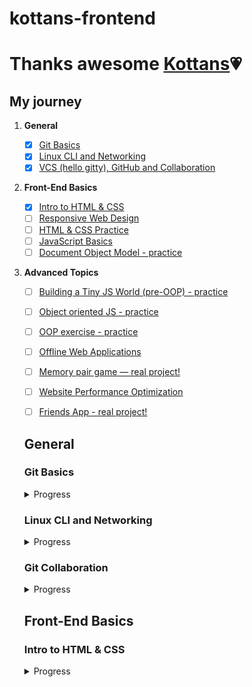 # kottans-frontend

# Thanks awesome [Kottans](https://kottans.org/):heartpulse:

## My journey

 1. **General**
    - [x] [Git Basics](#git_intro)
    - [x] [Linux CLI and Networking](#linux_networking)
    - [x] [VCS (hello gitty), GitHub and Collaboration](#git_collaboration)
  
 2. **Front-End Basics**
  
    - [x] [Intro to HTML & CSS](#intro_html_css)
    - [ ] [Responsive Web Design](#)
    - [ ] [HTML & CSS Practice](#)
    - [ ] [JavaScript Basics](#)
    - [ ] [Document Object Model - practice](#)
  
 3. **Advanced Topics**

    - [ ] [Building a Tiny JS World (pre-OOP) - practice](#)
    - [ ] [Object oriented JS - practice](#)
    - [ ] [OOP exercise - practice](#)
    - [ ] [Offline Web Applications](#)
    - [ ] [Memory pair game — real project!](#)
    - [ ] [Website Performance Optimization](#)
    - [ ] [Friends App - real project!](#)


    ## General

    ### <a name="git_intro">Git Basics</a> 
    
    <details><summary>Progress</summary>
 
    ### [Version Control with Git](https://www.udacity.com/course/version-control-with-git--ud123)
    ![Version Control with Git0](Git_Basics/version_control_with_gi1.png)
    ![Version Control with Git1](Git_Basics/version_control_with_gi2.png)
    ### [learngitbranching.js.org](https://learngitbranching.js.org/)
    ![learngitbranching.js.org0](Git_Basics/learnbranching1.png)
    ![learngitbranching.js.org1](Git_Basics/learnbranching2.png)
    
    It was my first  acquaintance with the Git so it was a bit hard for understanding but I did it. Also it's so exciting when you firstly don't understand smth but after hours of practice and efforts you overcame it. The course Version Control with Git has a lot of practice on your own computer, from basics up to some complicated things so it's better to start with this course, because learnbranching course gives you a consolidation of all you knowledge with interactive schemes or maps.
    So now I know how to create a new repository, how to create a new branch, how to switch between them, how to pull, push, merge, rebase and go on.It's awesome!
 
    </details>
 
    ### <a name="linux_networking">Linux CLI and Networking</a>
    
    <details><summary>Progress</summary>
    
    ![Linux_Survival](task_linux_cli/linux_gif.gif)
    
    **Linux Survival** - is definitely improved my skills in command line, I learned a lof of new commands such as ls, cs, mkdir, kill, ps, aux, df, lpr, mv, ca and go on.But for sure I need to practice more.
    
    **HTTP/HTTPs** - there was a lot of a new information for me but it was a really interesting article. I figured out about the https and ssl sertificates, verbs and status codes and I know that it will help me in the future when I will work with frameworks or some libraries. By some time I will reread this article to remember more.
 
    </details>
    
    ### <a name="git_collaboration">Git Collaboration</a>
    
    <details><summary>Progress</summary>
    
    ![Git_collaboration](task_git_collaboration/git_collaboration1.png)
    
    This Udacity is a really awesome platform for learning Git.However I learned how to push,pull(fetch and merge),make pull requests earlier but there is an essential information about working in team and how to collaborate with others developers.
 
    </details>
    
    ## Front-End Basics
    
    ### <a name="#intro_html_css">Intro to HTML & CSS</a>
    
    <details><summary>Progress</summary
 
    ![Udacity_html_css](task_html_css_intro/udacity_html_css.png)
    
    This for an easy-breeze course for me so I didn't learn something new, just refreshed my knowledge.I liked their videos in a forest the most. :evergreen_tree:
    
    ![Codecademy_html](task_html_css_intro/codecademy_html.png)
    
    The same as Udacity-html course, it didn't take me too much time to end it up.:mortar_board:
    
    ![Codecademy_css](task_html_css_intro/codecademy_css.png)
    
    This task gave me a lot of new skills in Grid, I had never used it before so it was a nice chance.However, I will use Flex more in my practice, because of its flexibility.
 
    </details>
